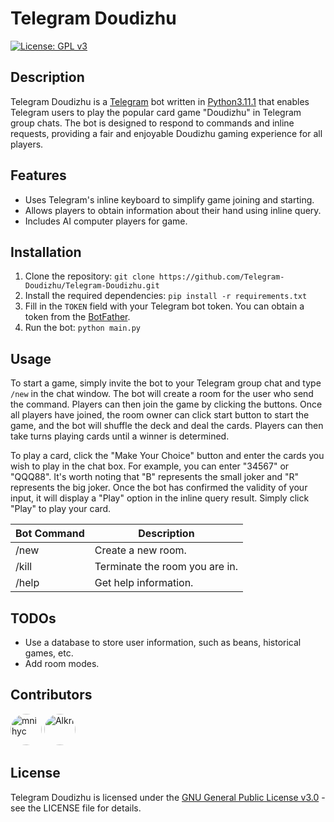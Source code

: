 # Telegram Doudizhu

[![License: GPL v3](https://img.shields.io/badge/License-GPLv3-blue.svg)](https://www.gnu.org/licenses/gpl-3.0)

## Description

Telegram Doudizhu is a [Telegram](https://telegram.org/) bot written in [Python3.11.1](https://www.python.org/downloads/release/python-311/) that enables Telegram users to play the popular card game "Doudizhu" in Telegram group chats. The bot is designed to respond to commands and inline requests, providing a fair and enjoyable Doudizhu gaming experience for all players.

## Features

- Uses Telegram's inline keyboard to simplify game joining and starting.
- Allows players to obtain information about their hand using inline query.
- Includes AI computer players for game.

## Installation

1. Clone the repository: `git clone https://github.com/Telegram-Doudizhu/Telegram-Doudizhu.git`
2. Install the required dependencies: `pip install -r requirements.txt`
3. Fill in the `TOKEN` field with your Telegram bot token. You can obtain a token from the [BotFather](https://telegram.me/BotFather).
5. Run the bot: `python main.py`

## Usage

To start a game, simply invite the bot to your Telegram group chat and type `/new` in the chat window. The bot will create a room for the user who send the command. Players can then join the game by clicking the buttons. Once all players have joined, the room owner can click start button to start the game, and the bot will shuffle the deck and deal the cards. Players can then take turns playing cards until a winner is determined.

To play a card, click the "Make Your Choice" button and enter the cards you wish to play in the chat box. For example, you can enter "34567" or "QQQ88". It's worth noting that "B" represents the small joker and "R" represents the big joker. Once the bot has confirmed the validity of your input, it will display a "Play" option in the inline query result. Simply click "Play" to 
play your card.

| Bot Command | Description |
| --- | --- |
| /new | Create a new room. |
| /kill | Terminate the room you are in. |
| /help | Get help information. |

## TODOs
- Use a database to store user information, such as beans, historical games, etc.
- Add room modes.

## Contributors

[<img src="https://avatars.githubusercontent.com/mnihyc" width="50" height="50" alt="mnihyc" style="border-radius: 50%;">](https://github.com/mnihyc) [<img src="https://avatars.githubusercontent.com/Alkri" width="50" height="50" alt="Alkri" style="border-radius: 50%;">](https://github.com/Alkri)

## License

Telegram Doudizhu is licensed under the [GNU General Public License v3.0](https://www.gnu.org/licenses/gpl-3.0.en.html) - see the LICENSE file for details.
